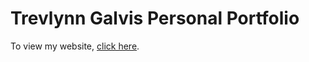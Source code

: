 # Trevlynn Galvis Personal Portfolio



To view my website, [click here](https://trevlynncs.github.io/).

